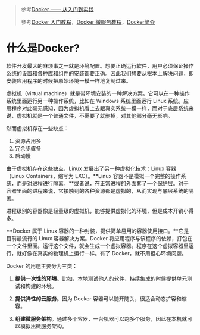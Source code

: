 > 参考[Docker —— 从入门到实践](https://yeasy.gitbook.io/docker_practice/)
>
> 参考[Docker 入门教程](https://www.ruanyifeng.com/blog/2018/02/docker-tutorial.html)，[Docker 微服务教程](http://www.ruanyifeng.com/blog/2018/02/docker-wordpress-tutorial.html)，[Docker简介](https://www.qikqiak.com/k8s-book/docs/2.Docker%20%E7%AE%80%E4%BB%8B.html)



# 什么是Docker?

软件开发最大的麻烦事之一就是环境配置。想要正确运行软件，用户必须保证操作系统的设置和各种库和组件的安装都要正确。因此我们想要从根本上解决问题，即安装应用程序的时候把原始环境一模一样地复制过来。

虚拟机（virtual machine）就是带环境安装的一种解决方案。它可以在一种操作系统里面运行另一种操作系统，比如在 Windows 系统里面运行 Linux 系统。应用程序对此毫无感知，因为虚拟机看上去跟真实系统一模一样，而对于底层系统来说，虚拟机就是一个普通文件，不需要了就删掉，对其他部分毫无影响。

然而虚拟机存在一些缺点：

1. 资源占用多
2. 冗余步骤多
3. 启动慢

由于虚拟机存在这些缺点，Linux 发展出了另一种虚拟化技术：Linux 容器（Linux Containers，缩写为 LXC）。**Linux 容器不是模拟一个完整的操作系统，而是对进程进行隔离。**或者说，在正常进程的外面套了一个[保护层](https://opensource.com/article/18/1/history-low-level-container-runtimes)。对于容器里面的进程来说，它接触到的各种资源都是虚拟的，从而实现与底层系统的隔离。

进程级别的容器像是轻量级的虚拟机，能够提供虚拟化的环境，但是成本开销小得多。

**Docker 属于 Linux 容器的一种封装，提供简单易用的容器使用接口。**它是目前最流行的 Linux 容器解决方案。Docker 将应用程序与该程序的依赖，打包在一个文件里面。运行这个文件，就会生成一个虚拟容器。程序在这个虚拟容器里运行，就好像在真实的物理机上运行一样。有了 Docker，就不用担心环境问题。

Docker 的用途主要分为三类：

1. **提供一次性的环境**。比如，本地测试他人的软件、持续集成的时候提供单元测试和构建的环境。

2. **提供弹性的云服务**。因为 Docker 容器可以随开随关，很适合动态扩容和缩容。

3. **组建微服务架构**。通过多个容器，一台机器可以跑多个服务，因此在本机就可以模拟出微服务架构。


